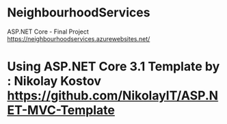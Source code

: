 # NeighbourhoodServices
ASP.NET Core - Final Project
https://neighbourhoodservices.azurewebsites.net/

# Using ASP.NET Core 3.1 Template by : Nikolay Kostov https://github.com/NikolayIT/ASP.NET-MVC-Template
